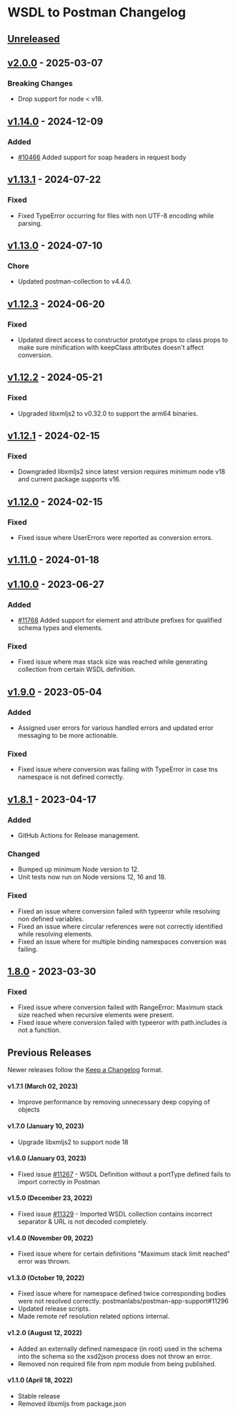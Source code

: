 # WSDL to Postman Changelog

## [Unreleased]

## [v2.0.0] - 2025-03-07

### Breaking Changes

- Drop support for node < v18.

## [v1.14.0] - 2024-12-09

### Added

-   [#10466](https://github.com/postmanlabs/postman-app-support/issues/10466) Added support for soap headers in request body

## [v1.13.1] - 2024-07-22

### Fixed

-   Fixed TypeError occurring for files with non UTF-8 encoding while parsing.

## [v1.13.0] - 2024-07-10

### Chore

-   Updated postman-collection to v4.4.0.

## [v1.12.3] - 2024-06-20

### Fixed

-   Updated direct access to constructor prototype props to class props to make sure minification with keepClass attributes doesn't affect conversion.

## [v1.12.2] - 2024-05-21

### Fixed

-   Upgraded libxmljs2 to v0.32.0 to support the arm64 binaries.

## [v1.12.1] - 2024-02-15

### Fixed

-   Downgraded libxmljs2 since latest version requires minimum node v18 and current package supports v16.

## [v1.12.0] - 2024-02-15

### Fixed

-   Fixed issue where UserErrors were reported as conversion errors.

## [v1.11.0] - 2024-01-18

## [v1.10.0] - 2023-06-27

### Added

-   [#11768](https://github.com/postmanlabs/postman-app-support/issues/11768) Added support for element and attribute prefixes for qualified schema types and elements.

### Fixed

-   Fixed issue where max stack size was reached while generating collection from certain WSDL definition.

## [v1.9.0] - 2023-05-04

### Added

-   Assigned user errors for various handled errors and updated error messaging to be more actionable. 

### Fixed

-   Fixed issue where conversion was failing with TypeError in case tns namespace is not defined correctly. 

## [v1.8.1] - 2023-04-17

### Added

-   GitHub Actions for Release management.

### Changed

-   Bumped up minimum Node version to 12.
-   Unit tests now run on Node versions 12, 16 and 18.

### Fixed

-   Fixed an issue where conversion failed with typeeror while resolving non defined variables.
-   Fixed an issue where circular references were not correctly identified while resolving elements.
-   Fixed an issue where for multiple binding namespaces conversion was failing.

## [1.8.0] - 2023-03-30

### Fixed

-   Fixed issue where conversion failed with RangeError: Maximum stack size reached when recursive elements were present.
-   Fixed issue where conversion failed with typeeror with path.includes is not a function.

## Previous Releases

Newer releases follow the [Keep a Changelog](https://keepachangelog.com) format.

#### v1.7.1 (March 02, 2023)

-   Improve performance by removing unnecessary deep copying of objects

#### v1.7.0 (January 10, 2023)

-   Upgrade libxmljs2 to support node 18

#### v1.6.0 (January 03, 2023)

-   Fixed issue [#11267](https://github.com/postmanlabs/postman-app-support/issues/11267) - WSDL Definition without a portType defined fails to import correctly in Postman

#### v1.5.0 (December 23, 2022)

-   Fixed issue [#11329](https://github.com/postmanlabs/postman-app-support/issues/11329) - Imported WSDL collection contains incorrect separator & URL is not decoded completely.

#### v1.4.0 (November 09, 2022)

-   Fixed issue where for certain definitions "Maximum stack limit reached" error was thrown.

#### v1.3.0 (October 19, 2022)

-   Fixed issue where for namespace defined twice corresponding bodies were not resolved correctly. postmanlabs/postman-app-support#11296
-   Updated release scripts.
-   Made remote ref resolution related options internal.

#### v1.2.0 (August 12, 2022)

-   Added an externally defined namespace (in root) used in the schema into the schema so the xsd2json process does not throw an error.
-   Removed non required file from npm module from being published.

#### v1.1.0 (April 18, 2022)

-   Stable release
-   Removed libxmljs from package.json

[Unreleased]: https://github.com/postmanlabs/wsdl-to-postman/compare/v2.0.0...HEAD

[v2.0.0]: https://github.com/postmanlabs/wsdl-to-postman/compare/v1.14.0...v2.0.0

[v1.14.0]: https://github.com/postmanlabs/wsdl-to-postman/compare/v1.13.1...v1.14.0

[v1.13.1]: https://github.com/postmanlabs/wsdl-to-postman/compare/v1.13.0...v1.13.1

[v1.13.0]: https://github.com/postmanlabs/wsdl-to-postman/compare/v1.12.3...v1.13.0

[v1.12.3]: https://github.com/postmanlabs/wsdl-to-postman/compare/v1.12.2...v1.12.3

[v1.12.2]: https://github.com/postmanlabs/wsdl-to-postman/compare/v1.12.1...v1.12.2

[v1.12.1]: https://github.com/postmanlabs/wsdl-to-postman/compare/v1.12.0...v1.12.1

[v1.12.0]: https://github.com/postmanlabs/wsdl-to-postman/compare/v1.11.0...v1.12.0

[v1.11.0]: https://github.com/postmanlabs/wsdl-to-postman/compare/v1.10.0...v1.11.0

[v1.10.0]: https://github.com/postmanlabs/wsdl-to-postman/compare/v1.9.0...v1.10.0

[v1.9.0]: https://github.com/postmanlabs/wsdl-to-postman/compare/v1.8.1...v1.9.0

[v1.8.1]: https://github.com/postmanlabs/wsdl-to-postman/compare/1.8.0...v1.8.1

[1.8.0]: https://github.com/postmanlabs/wsdl-to-postman/compare/v1.7.1...1.8.0
